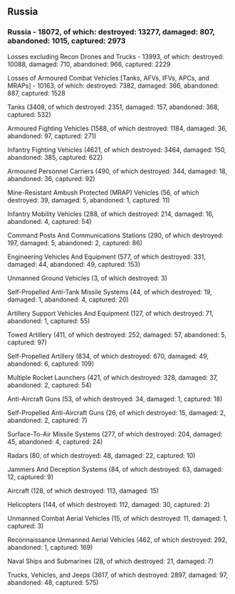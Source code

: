 
 
 ## Russia
 
 ### Russia - 18072, of which: destroyed: 13277, damaged: 807, abandoned: 1015, captured: 2973

 Losses excluding Recon Drones and Trucks - 13993, of which: destroyed: 10088, damaged: 710, abandoned: 966, captured: 2229

 Losses of Armoured Combat Vehicles [Tanks, AFVs, IFVs, APCs, and MRAPs] - 10163, of which: destroyed: 7382, damaged: 366, abandoned: 887, captured: 1528

 

 

 Tanks (3408, of which destroyed: 2351, damaged: 157, abandoned: 368, captured: 532)

 Armoured Fighting Vehicles (1588, of which destroyed: 1184, damaged: 36, abandoned: 97, captured: 271)

 Infantry Fighting Vehicles (4621, of which destroyed: 3464, damaged: 150, abandoned: 385, captured: 622)

 Armoured Personnel Carriers (490, of which destroyed: 344, damaged: 18, abandoned: 36, captured: 92)

 Mine-Resistant Ambush Protected (MRAP) Vehicles (56, of which destroyed: 39, damaged: 5, abandoned: 1, captured: 11)

 Infantry Mobility Vehicles (288, of which destroyed: 214, damaged: 16, abandoned: 4, captured: 54)

 Command Posts And Communications Stations (290, of which destroyed: 197, damaged: 5, abandoned: 2, captured: 86)

 Engineering Vehicles And Equipment (577, of which destroyed: 331, damaged: 44, abandoned: 49, captured: 153)

 Unmanned Ground Vehicles (3, of which destroyed: 3)

 Self-Propelled Anti-Tank Missile Systems (44, of which destroyed: 19, damaged: 1, abandoned: 4, captured: 20)

 Artillery Support Vehicles And Equipment (127, of which destroyed: 71, abandoned: 1, captured: 55)

 Towed Artillery (411, of which destroyed: 252, damaged: 57, abandoned: 5, captured: 97)

 Self-Propelled Artillery (834, of which destroyed: 670, damaged: 49, abandoned: 6, captured: 109)

 Multiple Rocket Launchers (421, of which destroyed: 328, damaged: 37, abandoned: 2, captured: 54)

 Anti-Aircraft Guns (53, of which destroyed: 34, damaged: 1, captured: 18)

 Self-Propelled Anti-Aircraft Guns (26, of which destroyed: 15, damaged: 2, abandoned: 2, captured: 7)

 Surface-To-Air Missile Systems (277, of which destroyed: 204, damaged: 45, abandoned: 4, captured: 24)

 Radars (80, of which destroyed: 48, damaged: 22, captured: 10)

 Jammers And Deception Systems (84, of which destroyed: 63, damaged: 12, captured: 9)

 Aircraft (128, of which destroyed: 113, damaged: 15)

 Helicopters (144, of which destroyed: 112, damaged: 30, captured: 2)

 Unmanned Combat Aerial Vehicles (15, of which destroyed: 11, damaged: 1, captured: 3)

 Reconnaissance Unmanned Aerial Vehicles (462, of which destroyed: 292, abandoned: 1, captured: 169)

 Naval Ships and Submarines (28, of which destroyed: 21, damaged: 7)

 Trucks, Vehicles, and Jeeps (3617, of which destroyed: 2897, damaged: 97, abandoned: 48, captured: 575)

